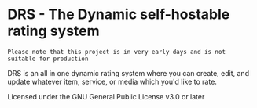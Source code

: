 # DRS - The Dynamic self-hostable rating system

`Please note that this project is in very early days and is not suitable for production`

DRS is an all in one dynamic rating system where you can create, edit, and update whatever item, service, or media which you'd like to rate.

Licensed under the GNU General Public License v3.0 or later